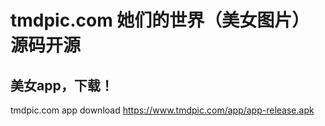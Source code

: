 # tmdpic.com 她们的世界（美女图片） 源码开源 

## 美女app，下载！
tmdpic.com app download  https://www.tmdpic.com/app/app-release.apk
